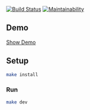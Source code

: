 [![Build Status](https://travis-ci.com/zipofar/frontend-project-lvl3.svg?branch=master)](https://travis-ci.com/zipofar/frontend-project-lvl3)
[![Maintainability](https://api.codeclimate.com/v1/badges/946a69e8f1090b1e9e41/maintainability)](https://codeclimate.com/github/zipofar/frontend-project-lvl3/maintainability)

## Demo
[Show Demo](https://divergent-throat.surge.sh/)

## Setup

```sh
make install
```

### Run

```sh
make dev
```
